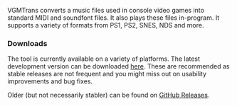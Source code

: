 VGMTrans converts a music files used in console video games into standard MIDI and soundfont files. It also plays these files in-program.
It supports a variety of formats from PS1, PS2, SNES, NDS and more.

### Downloads
The tool is currently available on a variety of platforms.
The latest development version can be downloaded [here](https://nightly.link/vgmtrans/vgmtrans/workflows/build/master).
These are recommended as stable releases are not frequent and you might miss out on usability improvements and bug fixes.

Older (but not necessarily stabler) can be found on [GitHub Releases](https://github.com/vgmtrans/vgmtrans/releases).
